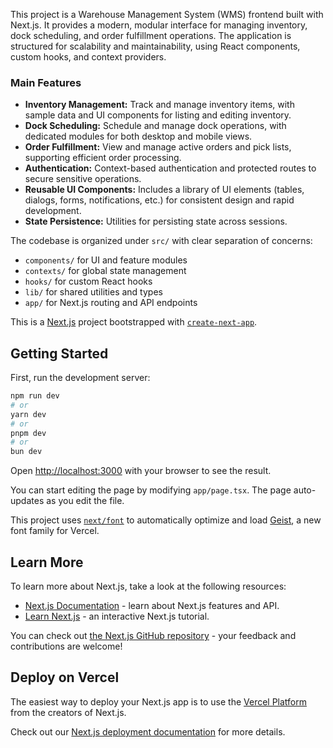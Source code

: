 This project is a Warehouse Management System (WMS) frontend built with Next.js. It provides a modern, modular interface for managing inventory, dock scheduling, and order fulfillment operations. The application is structured for scalability and maintainability, using React components, custom hooks, and context providers.

### Main Features
- **Inventory Management:** Track and manage inventory items, with sample data and UI components for listing and editing inventory.
- **Dock Scheduling:** Schedule and manage dock operations, with dedicated modules for both desktop and mobile views.
- **Order Fulfillment:** View and manage active orders and pick lists, supporting efficient order processing.
- **Authentication:** Context-based authentication and protected routes to secure sensitive operations.
- **Reusable UI Components:** Includes a library of UI elements (tables, dialogs, forms, notifications, etc.) for consistent design and rapid development.
- **State Persistence:** Utilities for persisting state across sessions.

The codebase is organized under `src/` with clear separation of concerns:
- `components/` for UI and feature modules
- `contexts/` for global state management
- `hooks/` for custom React hooks
- `lib/` for shared utilities and types
- `app/` for Next.js routing and API endpoints

This is a [Next.js](https://nextjs.org) project bootstrapped with [`create-next-app`](https://nextjs.org/docs/app/api-reference/cli/create-next-app).

## Getting Started

First, run the development server:

```bash
npm run dev
# or
yarn dev
# or
pnpm dev
# or
bun dev
```

Open [http://localhost:3000](http://localhost:3000) with your browser to see the result.

You can start editing the page by modifying `app/page.tsx`. The page auto-updates as you edit the file.

This project uses [`next/font`](https://nextjs.org/docs/app/building-your-application/optimizing/fonts) to automatically optimize and load [Geist](https://vercel.com/font), a new font family for Vercel.

## Learn More

To learn more about Next.js, take a look at the following resources:

- [Next.js Documentation](https://nextjs.org/docs) - learn about Next.js features and API.
- [Learn Next.js](https://nextjs.org/learn) - an interactive Next.js tutorial.

You can check out [the Next.js GitHub repository](https://github.com/vercel/next.js) - your feedback and contributions are welcome!

## Deploy on Vercel

The easiest way to deploy your Next.js app is to use the [Vercel Platform](https://vercel.com/new?utm_medium=default-template&filter=next.js&utm_source=create-next-app&utm_campaign=create-next-app-readme) from the creators of Next.js.

Check out our [Next.js deployment documentation](https://nextjs.org/docs/app/building-your-application/deploying) for more details.
